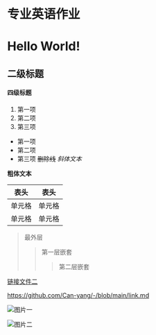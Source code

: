 # 专业英语作业
# Hello World!
## 二级标题
#### 四级标题

1. 第一项
2. 第二项
3. 第三项
+ 第一项
+ 第二项
+ 第三项
~~删除线~~
*斜体文本*

**粗体文本**

|  表头   | 表头  |
|  ----  | ----  |
| 单元格  | 单元格 |
| 单元格  | 单元格 |


> 最外层
> >第一层嵌套
> > >第二层嵌套

[链接文件二](https://www.google.com.hk/?hl=zh-CN)

<https://github.com/Can-yang/-/blob/main/link.md>

![图片一](1.png)

![图片二](https://www.jlu.edu.cn/images/logo.jpg)
